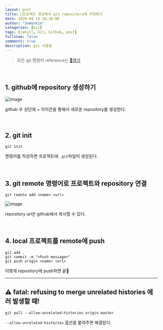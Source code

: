 ```yaml
---
layout: post
title: 🍴프로젝트 생성해서 git repository에 커밋하기 
date: 2020-04-19 16:20:00
author: "SeWonKim"
categories: [Git]
tags: [jekyll, Git, Github, post]
fullview: false
comments: true
description: git 사용법
---
```


> 모든 git 명령어 reference는 [📑여기](https://git-scm.com/docs)


　

## 1. github에 repository 생성하기

![image](https://user-images.githubusercontent.com/30452963/79682437-3e7a6700-825d-11ea-83f7-7b0c57a04ba8.png)

github 우 상단에 + 아이콘을 통해서 새로운 repository를 생성한다.


　

## 2. git init

```
git init
```
명령어를 작성하면 프로젝트에 `.git`파일이 생성된다.


　

## 3. git remote 명령어로 프로젝트와 repository 연결

```
git remote add <name> <url>
```

![image](https://user-images.githubusercontent.com/30452963/79682466-7da8b800-825d-11ea-89e4-0d9780c3a2ac.png)

repository url은 github에서 복사할 수 있다.


　

## 4. local 프로젝트를 remote에 push

```
git add .
git commit -m "<Push message>"
git push origin <name> <url>
```

이렇게 repository에 push하면 끝🎉


---

## ⚠ fatal: refusing to merge unrelated histories 에러 발생할 때!

```shell
git pull --allow-unrelated-histories origin master
```


`--allow-unrelated-histories` 옵션을 붙여주면 해결된다.


